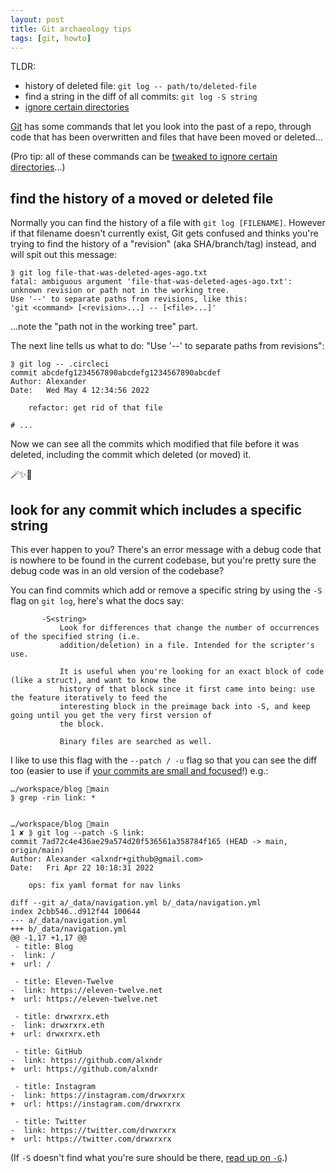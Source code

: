 ```yaml
---
layout: post
title: Git archaeology tips
tags: [git, howto]
---
```


TLDR:
* history of deleted file: `git log -- path/to/deleted-file`
* find a string in the diff of all commits: `git log -S string`
* [ignore certain directories][blog-git-ignore-dirs]

[Git](https://git-scm.com/) has some commands that let you look into the past of a repo, through code that has been overwritten and files that have been moved or deleted...

(Pro tip: all of these commands can be [tweaked to ignore certain directories][blog-git-ignore-dirs]...)

## find the history of a moved or deleted file

Normally you can find the history of a file with `git log [FILENAME]`. However if that filename doesn't currently exist, Git gets confused and thinks you're trying to find the history of a "revision" (aka SHA/branch/tag) instead, and will spit out this message:

```
⟫ git log file-that-was-deleted-ages-ago.txt
fatal: ambiguous argument 'file-that-was-deleted-ages-ago.txt': unknown revision or path not in the working tree.
Use '--' to separate paths from revisions, like this:
'git <command> [<revision>...] -- [<file>...]'
```

...note the "path not in the working tree" part.

The next line tells us what to do: "Use '--' to separate paths from revisions":

```
⟫ git log -- .circleci
commit abcdefg1234567890abcdefg1234567890abcdef
Author: Alexander
Date:   Wed May 4 12:34:56 2022

    refactor: get rid of that file

# ...
```

Now we can see all the commits which modified that file before it was deleted, including the commit which deleted (or moved) it.

🪄✨🔮


## look for any commit which includes a specific string

This ever happen to you? There's an error message with a debug code that is nowhere to be found in the current codebase, but you're pretty sure the debug code was in an old version of the codebase?

You can find commits which add or remove a specific string by using the `-S` flag on `git log`, here's what the docs say:

```
       -S<string>
           Look for differences that change the number of occurrences of the specified string (i.e.
           addition/deletion) in a file. Intended for the scripter's use.

           It is useful when you're looking for an exact block of code (like a struct), and want to know the
           history of that block since it first came into being: use the feature iteratively to feed the
           interesting block in the preimage back into -S, and keep going until you get the very first version of
           the block.

           Binary files are searched as well.
```

I like to use this flag with the `--patch / -u` flag so that you can see the diff too (easier to use if [your commits are small and focused](https://dev.bleacherreport.com/small-commits-for-fun-and-profit-part-1-git-add-patch-c0966a562b10?source=collection_archive---------6-----------------------)!) e.g.:

```
…/workspace/blog main
⟫ grep -rin link: *


…/workspace/blog main
1 ✘ ⟫ git log --patch -S link:
commit 7ad72c4e436ae29a574d20f536561a358784f165 (HEAD -> main, origin/main)
Author: Alexander <alxndr+github@gmail.com>
Date:   Fri Apr 22 10:18:31 2022

    ops: fix yaml format for nav links

diff --git a/_data/navigation.yml b/_data/navigation.yml
index 2cbb546..d912f44 100644
--- a/_data/navigation.yml
+++ b/_data/navigation.yml
@@ -1,17 +1,17 @@
 - title: Blog
-  link: /
+  url: /

 - title: Eleven-Twelve
-  link: https://eleven-twelve.net
+  url: https://eleven-twelve.net

 - title: drwxrxrx.eth
-  link: drwxrxrx.eth
+  url: drwxrxrx.eth

 - title: GitHub
-  link: https://github.com/alxndr
+  url: https://github.com/alxndr

 - title: Instagram
-  link: https://instagram.com/drwxrxrx
+  url: https://instagram.com/drwxrxrx

 - title: Twitter
-  link: https://twitter.com/drwxrxrx
+  url: https://twitter.com/drwxrxrx
```

(If `-S` doesn't find what you're sure should be there, [read up on `-G`](/2017/02/01/how-to-find-the-merge-where-your-code-disappeared.html).)

[blog-git-ignore-dirs]: /2016/04/11/search-Git-history-ignoring-certain-directory.html
